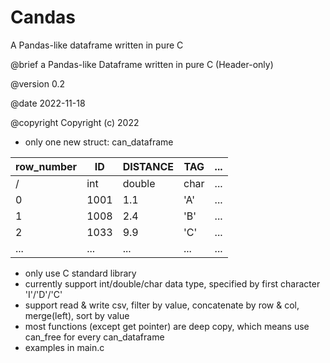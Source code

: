 # Candas
A Pandas-like dataframe written in pure C


@brief a Pandas-like Dataframe written in pure C (Header-only)

@version 0.2

@date 2022-11-18

@copyright Copyright (c) 2022


- only one new struct: can_dataframe
  
| row_number | ID   | DISTANCE | TAG  | ... |
|------------|------|----------|------|-----|
| /          | int  | double   | char | ... |
| 0          | 1001 | 1.1      | 'A'  | ... |
| 1          | 1008 | 2.4      | 'B'  | ... |
| 2          | 1033 | 9.9      | 'C'  | ... |
| ...        | ...  | ...      | ...  | ... |

- only use C standard library
- currently support int/double/char data type,
  specified by first character 'I'/'D'/'C'
- support read & write csv, filter by value, concatenate by row & col, merge(left), sort by value
- most functions (except get pointer) are deep copy,
  which means use can_free for every can_dataframe
- examples in main.c
